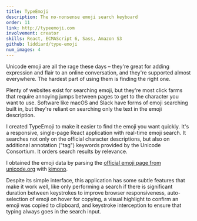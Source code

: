 ```yaml
---
title: TypeEmoji
description: The no-nonsense emoji search keyboard
order: 11
link: http://typeemoji.com
involvement: creator
skills: React, ECMAScript 6, Sass, Amazon S3
github: liddiard/type-emoji
num_images: 4
---
```


Unicode emoji are all the rage these days – they're great for adding expression and flair to an online conversation, and they're supported almost everywhere. The hardest part of using them is finding the right one.

Plenty of websites exist for searching emoji, but they're most click farms that require annoying jumps between pages to get to the character you want to use. Software like macOS and Slack have forms of emoji searching built in, but they're reliant on searching only the text in the emoji description.

I created TypeEmoji to make it easier to find the emoji you want quickly. It's a responsive, single-page React application with real-time emoji search. It searches not only on the official character descriptions, but also on additional annotation ("tag") keywords provided by the Unicode Consortium. It orders search results by relevance.

I obtained the emoji data by parsing the [official emoji page from unicode.org](http://unicode.org/emoji/charts/full-emoji-list.html) with [kimono](https://www.kimonolabs.com).

Despite its simple interface, this application has some subtle features that make it work well, like only performing a search if there is significant duration between keystrokes to improve browser responsiveness, auto-selection of emoji on hover for copying, a visual highlight to confirm an emoji was copied to clipboard, and keystroke interception to ensure that typing always goes in the search input.
